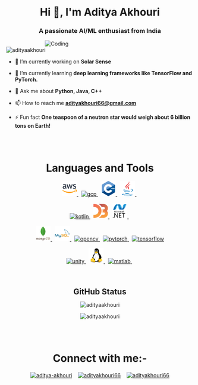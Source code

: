 
<h1 align="center">Hi 👋, I'm Aditya Akhouri</h1>
<h3 align="center">A passionate AI/ML enthusiast from India</h3>
<img align="right" alt="Coding" width="400" src="https://encrypted-tbn0.gstatic.com/images?q=tbn:ANd9GcQJ4fLFEsWyhZtJ_7G1vk7dApeY4MYoE7InHQ&s">

<p align="left"> <img src="https://komarev.com/ghpvc/?username=adityaakhouri&label=Profile%20views&color=0e75b6&style=flat" alt="adityaakhouri" /> </p>

- 🔭 I’m currently working on **Solar Sense**

- 🌱 I’m currently learning **deep learning frameworks like TensorFlow and PyTorch.**

- 💬 Ask me about **Python, Java, C++**

- 📫 How to reach me **adityakhouri66@gmail.com**

- ⚡ Fun fact **One teaspoon of a neutron star would weigh about 6 billion tons on Earth!**

<br><br>
<h1 align="Center">Languages and Tools</h1>
<p align="Center">
    <a href="https://aws.amazon.com" target="_blank" rel="noreferrer">
        <img src="https://raw.githubusercontent.com/devicons/devicon/master/icons/amazonwebservices/amazonwebservices-original-wordmark.svg" alt="aws" width="40" height="40"/>
    </a>&nbsp;
    <a href="https://cloud.google.com" target="_blank" rel="noreferrer">
        <img src="https://www.vectorlogo.zone/logos/google_cloud/google_cloud-icon.svg" alt="gcp" width="40" height="40"/>
    </a>&nbsp;
    <a href="https://www.w3schools.com/cpp/" target="_blank" rel="noreferrer">
        <img src="https://raw.githubusercontent.com/devicons/devicon/master/icons/cplusplus/cplusplus-original.svg" alt="cplusplus" width="40" height="40"/>
    </a>&nbsp;
    <a href="https://www.java.com" target="_blank" rel="noreferrer">
        <img src="https://raw.githubusercontent.com/devicons/devicon/master/icons/java/java-original.svg" alt="java" width="40" height="40"/>
    </a>&nbsp;
    <br><br>
    <a href="https://kotlinlang.org" target="_blank" rel="noreferrer">
        <img src="https://www.vectorlogo.zone/logos/kotlinlang/kotlinlang-icon.svg" alt="kotlin" width="40" height="40"/>
    </a>&nbsp;
    <a href="https://d3js.org/" target="_blank" rel="noreferrer">
        <img src="https://raw.githubusercontent.com/devicons/devicon/master/icons/d3js/d3js-original.svg" alt="d3js" width="40" height="40"/>
    </a>&nbsp;
    <a href="https://dotnet.microsoft.com/" target="_blank" rel="noreferrer">
        <img src="https://raw.githubusercontent.com/devicons/devicon/master/icons/dot-net/dot-net-original-wordmark.svg" alt="dotnet" width="40" height="40"/>
    </a>&nbsp;
    <br><br>
    <a href="https://www.mongodb.com/" target="_blank" rel="noreferrer">
        <img src="https://raw.githubusercontent.com/devicons/devicon/master/icons/mongodb/mongodb-original-wordmark.svg" alt="mongodb" width="40" height="40"/>
    </a>&nbsp;
    <a href="https://www.mysql.com/" target="_blank" rel="noreferrer">
        <img src="https://raw.githubusercontent.com/devicons/devicon/master/icons/mysql/mysql-original-wordmark.svg" alt="mysql" width="40" height="40"/>
    </a>&nbsp;
    <a href="https://opencv.org/" target="_blank" rel="noreferrer">
        <img src="https://www.vectorlogo.zone/logos/opencv/opencv-icon.svg" alt="opencv" width="40" height="40"/>
    </a>&nbsp;
    <a href="https://pytorch.org/" target="_blank" rel="noreferrer">
        <img src="https://www.vectorlogo.zone/logos/pytorch/pytorch-icon.svg" alt="pytorch" width="40" height="40"/>
    </a>&nbsp;
    <a href="https://www.tensorflow.org" target="_blank" rel="noreferrer">
        <img src="https://www.vectorlogo.zone/logos/tensorflow/tensorflow-icon.svg" alt="tensorflow" width="40" height="40"/>
    </a>
    <br><br>
    <a href="https://unity.com/" target="_blank" rel="noreferrer">
        <img src="https://www.vectorlogo.zone/logos/unity3d/unity3d-icon.svg" alt="unity" width="40" height="40"/>
    </a>&nbsp;
    <a href="https://www.linux.org/" target="_blank" rel="noreferrer">
        <img src="https://raw.githubusercontent.com/devicons/devicon/master/icons/linux/linux-original.svg" alt="linux" width="40" height="40"/>
    </a>&nbsp;
    <a href="https://www.mathworks.com/" target="_blank" rel="noreferrer">
        <img src="https://upload.wikimedia.org/wikipedia/commons/2/21/Matlab_Logo.png" alt="matlab" width="40" height="40"/>
    </a>&nbsp;
</p>
<br>

<h1 align="center" style="font-size: 1.5em;">GitHub Status</h1>
<p align="center">
  <img src="https://github-readme-stats.vercel.app/api?username=adityaakhouri&show_icons=true&locale=en" alt="adityaakhouri" style="width: 70%;" />
</p>
<p align="center">
  <img src="https://github-readme-streak-stats.herokuapp.com/?user=adityaakhouri&" alt="adityaakhouri" style="width: 70%;" />
</p>
<br><br>
<h1 align="center">Connect with me:-</h1>
<p align="center">
<a href="https://linkedin.com/in/aditya-akhouri" target="blank"><img align="center" src="https://raw.githubusercontent.com/rahuldkjain/github-profile-readme-generator/master/src/images/icons/Social/linked-in-alt.svg" alt="aditya-akhouri" height="30" width="40" /></a> &nbsp;&nbsp;
<a href="https://www.hackerrank.com/adityakhouri66" target="blank"><img align="center" src="https://raw.githubusercontent.com/rahuldkjain/github-profile-readme-generator/master/src/images/icons/Social/hackerrank.svg" alt="adityakhouri66" height="30" width="40" /></a> &nbsp;&nbsp;
<a href="https://www.leetcode.com/adityakhouri66" target="blank"><img align="center" src="https://raw.githubusercontent.com/rahuldkjain/github-profile-readme-generator/master/src/images/icons/Social/leet-code.svg" alt="adityakhouri66" height="30" width="40" /></a>
</p>

